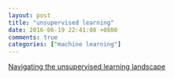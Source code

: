 ```yaml
---
layout: post
title: "unsupervised learning"
date: 2016-06-19 22:41:08 +0800
comments: true
categories: ["machine learning"]
---
```


<!-- more -->

[Navigating the unsupervised learning landscape]

[Navigating the unsupervised learning landscape]:https://culurciello.github.io//tech/2016/06/10/unsup.html
